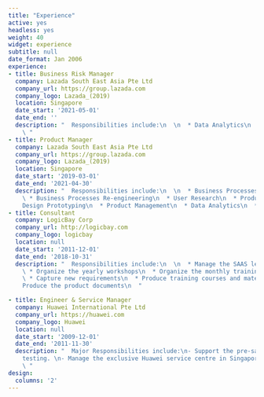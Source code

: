 ```yaml
---
title: "Experience"
active: yes
headless: yes
weight: 40
widget: experience
subtitle: null
date_format: Jan 2006
experience:
- title: Business Risk Manager
  company: Lazada South East Asia Pte Ltd
  company_url: https://group.lazada.com
  company_logo: Lazada_(2019)
  location: Singapore
  date_start: '2021-05-01'
  date_end: ''
  description: "  Responsibilities include:\n  \n  * Data Analytics\n  * Business Intelligence\n  * Advertising Products \n * Risk Assessment \n  * Risk Policy and SOP\n
    \ "
- title: Product Manager
  company: Lazada South East Asia Pte Ltd
  company_url: https://group.lazada.com
  company_logo: Lazada_(2019)
  location: Singapore
  date_start: '2019-03-01'
  date_end: '2021-04-30'
  description: "  Responsibilities include:\n  \n  * Business Processes Automation\n
    \ * Business Processes Re-engineering\n  * User Research\n  * Product
    Design Prototyping\n  * Product Management\n  * Data Analytics\n  * Digital Transformation\n  "
- title: Consultant
  company: LogicBay Corp
  company_url: http://logicbay.com
  company_logo: logicbay
  location: null
  date_start: '2011-12-01'
  date_end: '2018-10-31'
  description: "  Responsibilities include:\n  \n  * Manage the SAAS learning ecosystem\n
    \ * Organize the yearly workshops\n  * Organize the monthly training webinar\n
    \ * Capture new requirements\n  * Produce training courses and materials\n  *
    Produce the product documents\n  "

- title: Engineer & Service Manager
  company: Huawei International Pte Ltd
  company_url: https://huawei.com
  company_logo: Huawei
  location: null
  date_start: '2009-12-01'
  date_end: '2011-11-30'
  description: "  Major Responsibilities include:\n- Support the pre-sales technical
    testing. \n- Manage the exclusive Huawei service centre in Singapore back then.
    \ "
design:
  columns: '2'
---
```

